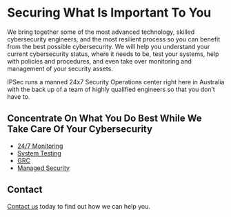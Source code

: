 # Securing What Is Important To You

We bring together some of the most advanced technology, skilled cybersecurity engineers, and the most resilient process so you can benefit from the best possible cybersecurity.  We will help you understand your current cybersecurity status, where it needs to be, test your systems, help with policies and procedures, and even take over monitoring and management of your security assets.

IPSec runs a manned 24x7 Security Operations center right here in Australia with the back up of a team of highly qualified engineers so that you don’t have to.

## Concentrate On What You Do Best While We Take Care Of Your Cybersecurity

- [24/7 Monitoring](https://www.ipsec.com.au/solutions-guard)
- [System Testing](https://www.ipsec.com.au/penetration-testing)
- [GRC](https://www.ipsec.com.au/services-consulting)
- [Managed Security](https://www.ipsec.com.au/managed-security)

## Contact

[Contact us](https://www.ipsec.com.au/contact) today to find out how we can help you.
